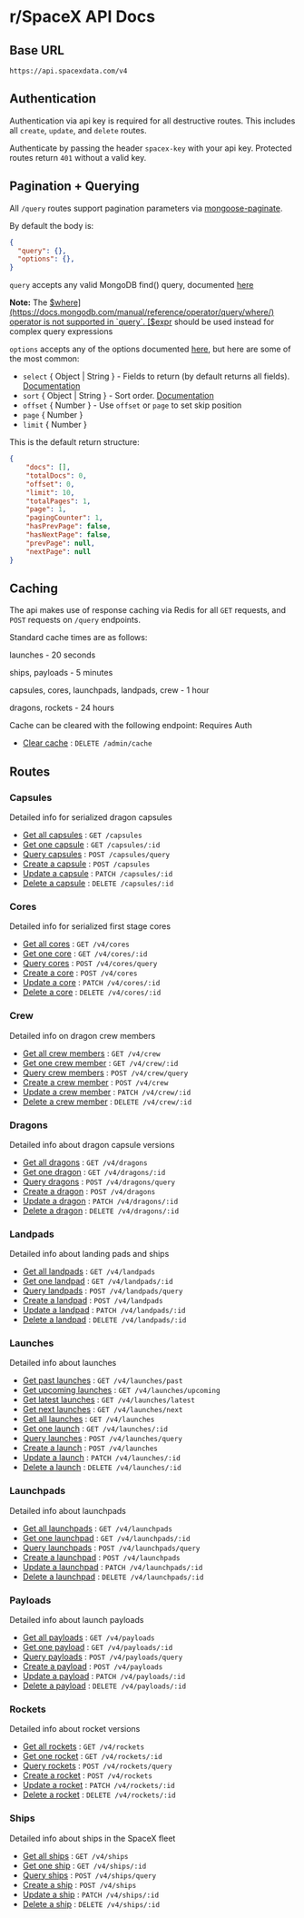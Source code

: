 # r/SpaceX API Docs

## Base URL

`https://api.spacexdata.com/v4`

## Authentication

Authentication via api key is required for all destructive routes. This includes all `create`, `update`, and `delete` routes.

Authenticate by passing the header `spacex-key` with your api key. Protected routes return `401` without a valid key.

## Pagination + Querying

All `/query` routes support pagination parameters via [mongoose-paginate](https://github.com/aravindnc/mongoose-paginate-v2).

By default the body is:
```json
{
  "query": {},
  "options": {},
}
```

`query` accepts any valid MongoDB find() query, documented [here](https://docs.mongodb.com/manual/tutorial/query-documents/)

**Note:** The [$where](https://docs.mongodb.com/manual/reference/operator/query/where/) operator is not supported in `query`. [$expr](https://docs.mongodb.com/manual/reference/operator/query/expr/) should be used instead for complex query expressions

`options` accepts any of the options documented [here](https://github.com/aravindnc/mongoose-paginate-v2#modelpaginatequery-options-callback), but here are some of the most common:

  - `select` { Object | String } - Fields to return (by default returns all fields). [Documentation](http://mongoosejs.com/docs/api.html#query_Query-select)
  - `sort` { Object | String } - Sort order. [Documentation](http://mongoosejs.com/docs/api.html#query_Query-sort)
  - `offset` { Number } - Use `offset` or `page` to set skip position
  - `page` { Number }
  - `limit` { Number }


This is the default return structure:
```json
{
    "docs": [],
    "totalDocs": 0,
    "offset": 0,
    "limit": 10,
    "totalPages": 1,
    "page": 1,
    "pagingCounter": 1,
    "hasPrevPage": false,
    "hasNextPage": false,
    "prevPage": null,
    "nextPage": null
}
```

## Caching

The api makes use of response caching via Redis for all `GET` requests, and `POST` requests on `/query` endpoints.

Standard cache times are as follows:

launches - 20 seconds

ships, payloads - 5 minutes

capsules, cores, launchpads, landpads, crew - 1 hour

dragons, rockets - 24 hours

Cache can be cleared with the following endpoint: Requires Auth
* [Clear cache](cache/clear.md) : `DELETE /admin/cache`

## Routes

### Capsules

Detailed info for serialized dragon capsules

* [Get all capsules](capsules/get.md) : `GET /capsules`
* [Get one capsule](capsules/one.md) : `GET /capsules/:id`
* [Query capsules](capsules/query.md) : `POST /capsules/query`
* [Create a capsule](capsules/create.md) : `POST /capsules`
* [Update a capsule](capsules/update.md) : `PATCH /capsules/:id`
* [Delete a capsule](capsules/delete.md) : `DELETE /capsules/:id`

### Cores

Detailed info for serialized first stage cores

* [Get all cores](cores/get.md) : `GET /v4/cores`
* [Get one core](cores/one.md) : `GET /v4/cores/:id`
* [Query cores](cores/query.md) : `POST /v4/cores/query`
* [Create a core](cores/create.md) : `POST /v4/cores`
* [Update a core](cores/update.md) : `PATCH /v4/cores/:id`
* [Delete a core](cores/delete.md) : `DELETE /v4/cores/:id`

### Crew

Detailed info on dragon crew members

* [Get all crew members](crew/get.md) : `GET /v4/crew`
* [Get one crew member](crew/one.md) : `GET /v4/crew/:id`
* [Query crew members](crew/query.md) : `POST /v4/crew/query`
* [Create a crew member](crew/create.md) : `POST /v4/crew`
* [Update a crew member](crew/update.md) : `PATCH /v4/crew/:id`
* [Delete a crew member](crew/delete.md) : `DELETE /v4/crew/:id`

### Dragons

Detailed info about dragon capsule versions

* [Get all dragons](dragons/get.md) : `GET /v4/dragons`
* [Get one dragon](dragons/one.md) : `GET /v4/dragons/:id`
* [Query dragons](dragons/query.md) : `POST /v4/dragons/query`
* [Create a dragon](dragons/create.md) : `POST /v4/dragons`
* [Update a dragon](dragons/update.md) : `PATCH /v4/dragons/:id`
* [Delete a dragon](dragons/delete.md) : `DELETE /v4/dragons/:id`

### Landpads

Detailed info about landing pads and ships

* [Get all landpads](landpads/get.md) : `GET /v4/landpads`
* [Get one landpad](landpads/one.md) : `GET /v4/landpads/:id`
* [Query landpads](landpads/query.md) : `POST /v4/landpads/query`
* [Create a landpad](landpads/create.md) : `POST /v4/landpads`
* [Update a landpad](landpads/update.md) : `PATCH /v4/landpads/:id`
* [Delete a landpad](landpads/delete.md) : `DELETE /v4/landpads/:id`

### Launches

Detailed info about launches

* [Get past launches](launches/past.md) : `GET /v4/launches/past`
* [Get upcoming launches](launches/upcoming.md) : `GET /v4/launches/upcoming`
* [Get latest launches](launches/latest.md) : `GET /v4/launches/latest`
* [Get next launches](launches/next.md) : `GET /v4/launches/next`
* [Get all launches](launches/get.md) : `GET /v4/launches`
* [Get one launch](launches/one.md) : `GET /v4/launches/:id`
* [Query launches](launches/query.md) : `POST /v4/launches/query`
* [Create a launch](launches/create.md) : `POST /v4/launches`
* [Update a launch](launches/update.md) : `PATCH /v4/launches/:id`
* [Delete a launch](launches/delete.md) : `DELETE /v4/launches/:id`

### Launchpads

Detailed info about launchpads

* [Get all launchpads](launchpads/get.md) : `GET /v4/launchpads`
* [Get one launchpad](launchpads/one.md) : `GET /v4/launchpads/:id`
* [Query launchpads](launchpads/query.md) : `POST /v4/launchpads/query`
* [Create a launchpad](launchpads/create.md) : `POST /v4/launchpads`
* [Update a launchpad](launchpads/update.md) : `PATCH /v4/launchpads/:id`
* [Delete a launchpad](launchpads/delete.md) : `DELETE /v4/launchpads/:id`

### Payloads

Detailed info about launch payloads

* [Get all payloads](payloads/get.md) : `GET /v4/payloads`
* [Get one payload](payloads/one.md) : `GET /v4/payloads/:id`
* [Query payloads](payloads/query.md) : `POST /v4/payloads/query`
* [Create a payload](payloads/create.md) : `POST /v4/payloads`
* [Update a payload](payloads/update.md) : `PATCH /v4/payloads/:id`
* [Delete a payload](payloads/delete.md) : `DELETE /v4/payloads/:id`

### Rockets

Detailed info about rocket versions

* [Get all rockets](rockets/get.md) : `GET /v4/rockets`
* [Get one rocket](rockets/one.md) : `GET /v4/rockets/:id`
* [Query rockets](rockets/query.md) : `POST /v4/rockets/query`
* [Create a rocket](rockets/create.md) : `POST /v4/rockets`
* [Update a rocket](rockets/update.md) : `PATCH /v4/rockets/:id`
* [Delete a rocket](rockets/delete.md) : `DELETE /v4/rockets/:id`

### Ships

Detailed info about ships in the SpaceX fleet

* [Get all ships](ships/get.md) : `GET /v4/ships`
* [Get one ship](ships/one.md) : `GET /v4/ships/:id`
* [Query ships](ships/query.md) : `POST /v4/ships/query`
* [Create a ship](ships/create.md) : `POST /v4/ships`
* [Update a ship](ships/update.md) : `PATCH /v4/ships/:id`
* [Delete a ship](ships/delete.md) : `DELETE /v4/ships/:id`
